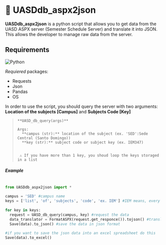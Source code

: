 # 💾 UASDdb_aspx2json

**UASDdb_aspx2json** is a python script that allows you to get data from the UASD ASPX server (Semester Schedule Server) and translate it into JSON. This allows the developer to manage raw data from the server.

## Requirements

![Python](https://img.shields.io/pypi/pyversions/pandas?style=for-the-badge&logo=python&logoColor=white)

*Requiered* packages:

* Requests
* Json
* Pandas
* OS

In order to use the script, you should query the server with two arguments: **Location of the subjects [Campus]** and **Subjects Code [Key]**


>     **UASD_db_query(args)**
>
>     Args:
>       **campus (str):** location of the subject (ex. 'SED':Sede Central (Santo Domingo))
>       **key (str):** subject code or subject key (ex. IEM347)
>       
>       
>      ⚠️ If you have more than 1 key, you shoud loop the keys storaged in a list

<h5>Example</h5>

```python
  
from UASDdb_aspx2json import *
  
campus = 'SED' #campus name
keys = ['list', 'of', 'subjects', 'code', 'ex. IEM'] #IEM means, every subject of electromechanical engineering
  
for key in keys:
  request = UASD_db_query(campus, key) #request the data
  data_translator = FormatASPX(request.get_responce()).tojson() #translate the data into json
  Save(data).to_json() #save the data in json format
  
#if you want to save the json data into an excel spreadsheet do this
Save(data).to_excel()

```

